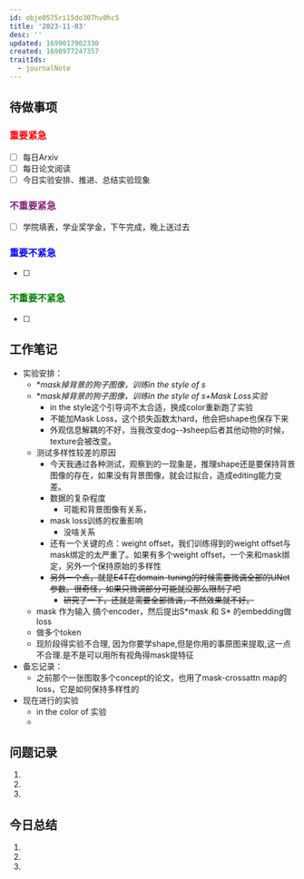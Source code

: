 ```yaml
---
id: obje0575ri15do307hv0hc5
title: '2023-11-03'
desc: ''
updated: 1699017902330
created: 1698977247357
traitIds:
  - journalNote
---
```

<!--
Based on the journaling method created by Intelligent Change:
- [Intelligent Change: Our Story](https://www.intelligentchange.com/pages/our-story)
- [The Five Minute Journal](https://www.intelligentchange.com/products/the-five-minute-journal)
-->



## **待做事项**

### <font color=red>**重要紧急**</font>
- [ ]  每日Arxiv
- [ ]  每日论文阅读
- [ ]  今日实验安排、推进、总结实验现象

### <font color=#871F78>**不重要紧急**</font>

- [ ] 学院填表，学业奖学金，下午完成，晚上送过去



### <font color=blue>**重要不紧急**</font>

- [ ] 


### <font color=green>**不重要不紧急**</font>

- [ ] 



## **工作笔记**
* 实验安排： 
  * **mask掉背景的狗子图像，训练in the style of *s**
  * **mask掉背景的狗子图像，训练in the style of *s+Mask Loss实验**
    * in the style这个引导词不太合适，换成color重新跑了实验
    * 不能加Mask Loss，这个损失函数太hard，他会把shape也保存下来
    * 外观信息解耦的不好，当我改变dog--》sheep后者其他动物的时候，texture会被改变。
  * 测试多样性较差的原因
    * 今天我通过各种测试，观察到的一现象是，推理shape还是要保持背景图像的存在，如果没有背景图像，就会过拟合，造成editing能力变差。
    * 数据的复杂程度
      * 可能和背景图像有关系，  
    * mask loss训练的权重影响
      * 没啥关系
    * 还有一个关键的点：weight offset，我们训练得到的weight offset与mask绑定的太严重了。如果有多个weight offset，一个来和mask绑定，另外一个保持原始的多样性
    * ~~另外一个点，就是E4T在domain-tuning的时候需要微调全部的UNet参数。很奇怪，如果只微调部分可能就没那么限制了吧~~
      * ~~研究了一下，还就是需要全部微调，不然效果就不好。~~
  * mask 作为输入 搞个encoder，然后提出S\*mask 和 S\* 的embedding做loss
  * 做多个token
  * 现阶段得实验不合理, 因为你要学shape,但是你用的事原图来提取,这一点不合理.是不是可以用所有视角得mask提特征
* 备忘记录：
  * 之前那个一张图取多个concept的论文，也用了mask-crossattn map的loss，它是如何保持多样性的
* 现在进行的实验
  * in the color of 实验
  * 


## **问题记录**

1.
2.
3.


## **今日总结**

1.
2.
3.
